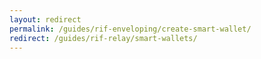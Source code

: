 ```yaml
---
layout: redirect
permalink: /guides/rif-enveloping/create-smart-wallet/
redirect: /guides/rif-relay/smart-wallets/
---
```

